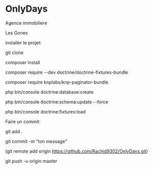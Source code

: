 # OnlyDays
Agence immobiliere

Les Gones



installer le projet:

git clone

composer install

composer require --dev doctrine/doctrine-fixtures-bundle

composer require knplabs/knp-paginator-bundle

php bin/console doctrine:database:create

php bin/console doctrine:schema:update --force

php bin/console doctrine:fixtures:load



Faire un commit:

git add .

git commit -m "ton message"

(git remote add origin https://github.com/Rachid9302/OnlyDays.git)

git push -u origin master




